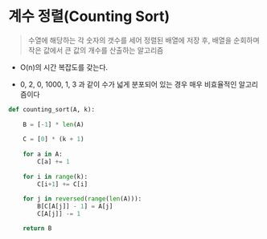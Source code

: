 # 계수 정렬(Counting Sort)

>수열에 해당하는 각 숫자의 갯수를 세어 정렬된 배열에 저장 후, 배열을 순회하며 작은 값에서 큰 값의 개수를 산출하는 알고리즘

* O(n)의 시간 복잡도를 갖는다.

* 0, 2, 0, 1000, 1, 3 과 같이 수가 넓게 분포되어 있는 경우 매우 비효율적인 알고리즘이다

```python
def counting_sort(A, k):
    
    B = [-1] * len(A)
    
    C = [0] * (k + 1)
    
    for a in A:
        C[a] += 1
    
    for i in range(k):
        C[i+1] += C[i]
    
    for j in reversed(range(len(A))):
    	B[C[A[j]] - 1] = A[j]
    	C[A[j]] -= 1

    return B
```